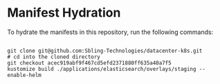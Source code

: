 
# Manifest Hydration

To hydrate the manifests in this repository, run the following commands:

```shell

git clone git@github.com:Sbling-Technologies/datacenter-k8s.git
# cd into the cloned directory
git checkout acec919abf9f467cd5efd2371880ff635a40a7f5
kustomize build ./applications/elasticsearch/overlays/staging --enable-helm
```